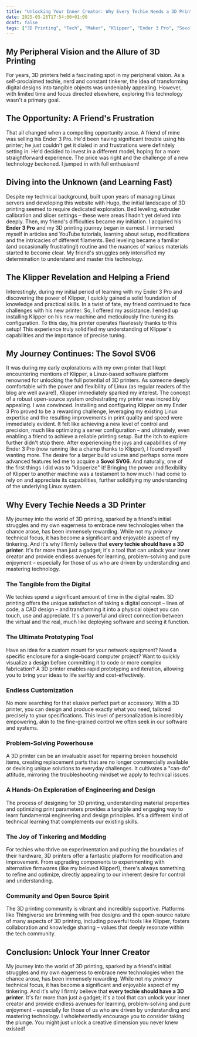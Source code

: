 ```yaml
---
title: "Unlocking Your Inner Creator: Why Every Techie Needs a 3D Printer (and Why I'm Obsessed)"
date: 2025-03-26T17:54:00+01:00
draft: false
tags: ["3D Printing", "Tech", "Maker", "Klipper", "Ender 3 Pro", "Sovol SV06", "DIY", "Linux", "Open Source"]
---
```


## My Peripheral Vision and the Allure of 3D Printing

For years, 3D printers held a fascinating spot in my peripheral vision. As a self-proclaimed techie, nerd and constant tinkerer, the idea of transforming digital designs into tangible objects was undeniably appealing. However, with limited time and focus directed elsewhere, exploring this technology wasn't a primary goal.

## The Opportunity: A Friend's Frustration

That all changed when a compelling opportunity arose. A friend of mine was selling his Ender 3 Pro. He'd been having significant trouble using his printer; he just couldn't get it dialed in and frustrations were definitely setting in. He'd decided to invest in a different model, hoping for a more straightforward experience. The price was right and the challenge of a new technology beckoned. I jumped in with full enthusiasm!

## Diving into the Unknown (and Learning Fast)

Despite my technical background, built upon years of managing Linux servers and developing this website with Hugo, the initial landscape of 3D printing seemed to require dedicated exploration. Bed leveling, extruder calibration and slicer settings – these were areas I hadn't yet delved into deeply. Then, my friend's difficulties became my initiation. I acquired his **Ender 3 Pro** and my 3D printing journey began in earnest. I immersed myself in articles and YouTube tutorials, learning about setup, modifications and the intricacies of different filaments. Bed leveling became a familiar (and occasionally frustrating!) routine and the nuances of various materials started to become clear. My friend's struggles only intensified my determination to understand and master this technology.

## The Klipper Revelation and Helping a Friend

Interestingly, during my initial period of learning with my Ender 3 Pro and discovering the power of Klipper, I quickly gained a solid foundation of knowledge and practical skills. In a twist of fate, my friend continued to face challenges with his new printer. So, I offered my assistance. I ended up installing Klipper on his new machine and meticulously fine-tuning its configuration. To this day, his printer operates flawlessly thanks to this setup! This experience truly solidified my understanding of Klipper's capabilities and the importance of precise tuning.

## My Journey Continues: The Sovol SV06

It was during my early explorations with my own printer that I kept encountering mentions of Klipper, a Linux-based software platform renowned for unlocking the full potential of 3D printers. As someone deeply comfortable with the power and flexibility of Linux (as regular readers of the blog are well aware!), Klipper immediately sparked my interest. The concept of a robust open-source system orchestrating my printer was incredibly appealing. I was convinced. Installing and configuring Klipper on my Ender 3 Pro proved to be a rewarding challenge, leveraging my existing Linux expertise and the resulting improvements in print quality and speed were immediately evident. It felt like achieving a new level of control and precision, much like optimizing a server configuration – and ultimately, even enabling a friend to achieve a reliable printing setup. But the itch to explore further didn't stop there. After experiencing the joys and capabilities of my Ender 3 Pro (now running like a champ thanks to Klipper), I found myself wanting more. The desire for a larger build volume and perhaps some more advanced features led me to acquire a **Sovol SV06**. And naturally, one of the first things I did was to "klipperize" it! Bringing the power and flexibility of Klipper to another machine was a testament to how much I had come to rely on and appreciate its capabilities, further solidifying my understanding of the underlying Linux system.

## Why Every Techie Needs a 3D Printer

My journey into the world of 3D printing, sparked by a friend's initial struggles and my own eagerness to embrace new technologies when the chance arose, has been immensely rewarding. While not my *primary* technical focus, it has become a significant and enjoyable aspect of my tinkering. And it's why I firmly believe that **every techie should have a 3D printer**. It's far more than just a gadget; it's a tool that can unlock your inner creator and provide endless avenues for learning, problem-solving and pure enjoyment – especially for those of us who are driven by understanding and mastering technology.

### The Tangible from the Digital

We techies spend a significant amount of time in the digital realm. 3D printing offers the unique satisfaction of taking a digital concept – lines of code, a CAD design – and transforming it into a physical object you can touch, use and appreciate. It's a powerful and direct connection between the virtual and the real, much like deploying software and seeing it function.

### The Ultimate Prototyping Tool

Have an idea for a custom mount for your network equipment? Need a specific enclosure for a single-board computer project? Want to quickly visualize a design before committing it to code or more complex fabrication? A 3D printer enables rapid prototyping and iteration, allowing you to bring your ideas to life swiftly and cost-effectively.

### Endless Customization

No more searching for that elusive perfect part or accessory. With a 3D printer, you can design and produce exactly what you need, tailored precisely to your specifications. This level of personalization is incredibly empowering, akin to the fine-grained control we often seek in our software and systems.

### Problem-Solving Powerhouse

A 3D printer can be an invaluable asset for repairing broken household items, creating replacement parts that are no longer commercially available or devising unique solutions to everyday challenges. It cultivates a "can-do" attitude, mirroring the troubleshooting mindset we apply to technical issues.

### A Hands-On Exploration of Engineering and Design

The process of designing for 3D printing, understanding material properties and optimizing print parameters provides a tangible and engaging way to learn fundamental engineering and design principles. It's a different kind of technical learning that complements our existing skills.

### The Joy of Tinkering and Modding

For techies who thrive on experimentation and pushing the boundaries of their hardware, 3D printers offer a fantastic platform for modification and improvement. From upgrading components to experimenting with alternative firmwares (like my beloved Klipper!), there's always something to refine and optimize, directly appealing to our inherent desire for control and understanding.

### Community and Open Source Spirit

The 3D printing community is vibrant and incredibly supportive. Platforms like Thingiverse are brimming with free designs and the open-source nature of many aspects of 3D printing, including powerful tools like Klipper, fosters collaboration and knowledge sharing – values that deeply resonate within the tech community.

## Conclusion: Unlock Your Inner Creator

My journey into the world of 3D printing, sparked by a friend's initial struggles and my own eagerness to embrace new technologies when the chance arose, has been immensely rewarding. While not my *primary* technical focus, it has become a significant and enjoyable aspect of my tinkering. And it's why I firmly believe that **every techie should have a 3D printer**. It's far more than just a gadget; it's a tool that can unlock your inner creator and provide endless avenues for learning, problem-solving and pure enjoyment – especially for those of us who are driven by understanding and mastering technology. I wholeheartedly encourage you to consider taking the plunge. You might just unlock a creative dimension you never knew existed!